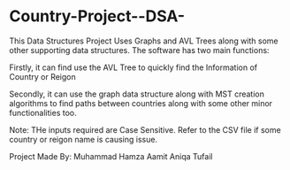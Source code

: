# Country-Project--DSA-

This Data Structures Project Uses Graphs and AVL Trees along with some other supporting data structures.
The software has two main functions:

Firstly, it can find use the AVL Tree to quickly find the Information of Country or Reigon

Secondly, it can use the graph data structure along with MST creation algorithms to find paths between countries along with
some other minor functionalities too.



Note: THe inputs required are Case Sensitive. Refer to the CSV file if some country or reigon name is causing issue.



Project Made By:
Muhammad Hamza Aamit
Aniqa Tufail
